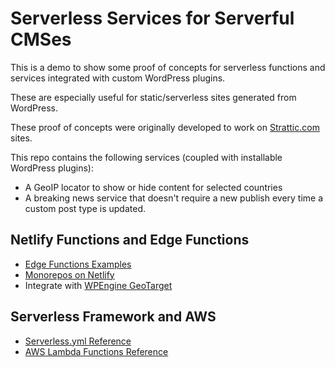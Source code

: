 # Serverless Services for Serverful CMSes
This is a demo to show some proof of concepts for serverless functions and services integrated with custom WordPress plugins.

These are especially useful for static/serverless sites generated from WordPress.

These proof of concepts were originally developed to work on [Strattic.com](https://strattic.com) sites.

This repo contains the following services (coupled with installable WordPress plugins):
- A GeoIP locator to show or hide content for selected countries
- A breaking news service that doesn't require a new publish every time a custom post type is updated.

## Netlify Functions and Edge Functions
- [Edge Functions Examples](https://edge-functions-examples.netlify.app/)
- [Monorepos on Netlify](https://docs.netlify.com/configure-builds/monorepos/#recommendations-for-specific-setups)
- Integrate with [WPEngine GeoTarget](https://wordpress.org/plugins/wpengine-geoip/)

## Serverless Framework and AWS
- [Serverless.yml Reference](https://www.serverless.com/framework/docs/providers/aws/guide/serverless.yml)
- [AWS Lambda Functions Reference](https://www.serverless.com/framework/docs/providers/aws/guide/functions#lambda-function-urls)
